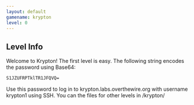 ```yaml
---
layout: default
gamename: krypton
level: 0
---
```

Level Info
----------
Welcome to Krypton! The first level is easy. The following string
encodes the password using Base64:

    S1JZUFRPTklTR1JFQVQ=

Use this password to log in to krypton.labs.overthewire.org with
username krypton1 using SSH. You can the files for other levels in
/krypton/

